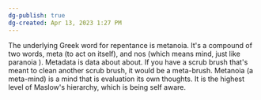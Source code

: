 ```yaml
---
dg-publish: true
dg-created: Apr 13, 2023 1:27 PM
---
```


The underlying Greek word for repentance is metanoia. It's a compound of two words, meta (to act on itself), and nos (which means mind, just like paranoia ). Metadata is data about about. If you have a scrub brush that's meant to clean another scrub brush, it would be a meta-brush. Metanoia (a meta-mind) is a mind that is evaluation its own thoughts. It is the highest level of Maslow's hierarchy, which is being self aware.